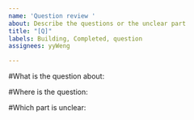 ```yaml
---
name: 'Question review '
about: Describe the questions or the unclear part
title: "[Q]"
labels: Building, Completed, question
assignees: yyWeng

---
```


#What is the question about:

#Where is the question:

#Which part is unclear:
